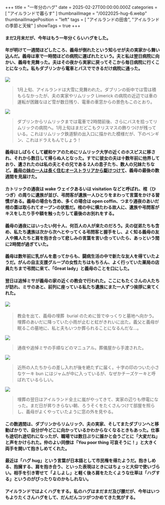 +++
title = "一年分のハグ"
date = 2025-02-27T00:00:00.000Z
categories = [ "アイルランドで暮らす" ]
thumbnailImage = "/0022025-hug-6.webp"
thumbnailImagePosition = "left"
tags = [ "アイルランドの田舎", "アイルランドの季節と天候" ]
showTags = true
+++

#### まだ2月末だが、今年はもう一年分くらいハグをした。

<!--more-->

#### 年が明けて一週間ほどしたころ、義母が倒れたという知らせが夫の実家から舞い込んだ。義母は車で一時間ほどの病院に運ばれたという。夫と私は翌日病院に向かい、義母を見舞った。夫はその夜から実家に戻ってそこから毎日病院に行くことになった。私もダブリンから電車とバスでできるだけ病院に通った。

![](/0022025-hug-5.webp)

> 1月上旬、アイルランドは大雪に見舞われた。ダブリンの街中では雪は積もらなかったが、夫の実家やリムリック Limerick の病院の近辺では車の運転が困難なほど雪が数日残り、電車の車窓からの景色もこのとおり。

![](/0022025-hug-4.webp)

> ダブリンからリムリックまでは電車で2時間前後、さらにバスを拾ってリムリックの病院へ。1月上旬はまだどこもクリスマスの飾りつけが残っている。これはリムリック鉄道駅の出入口に描かれた模様だが、下のペンギン、これはドラえもんでしょう！

#### 義母はしばらくして緩和ケアのためにリムリック大学の近くのホスピスに移され、それから数日して帰らぬ人となった。すでに彼女の夫は十数年前に他界しており、遺されたのは私の夫とその兄である 2人の息子たち、数人の兄妹たちなど。[義母の妹の一人は長く住むオーストラリアから駆けつけて](https://www.riastra.com/2023/11/full-circle-40%E5%B9%B4%E3%81%B6%E3%82%8A%E3%81%AB%E6%95%85%E9%83%B7%E3%81%AB%E5%B8%B0%E3%81%A3%E3%81%A6%E3%81%8D%E3%81%9F%E5%8F%94%E6%AF%8D/)、義母の最後の数週間を見届けた。

#### カトリックの通夜は wake ウェイクあるいは visitation などと呼ばれ、棺（ひつぎ）の周りに遺族が並び、弔問客が遺族一人ひとりをまわって言葉をかける習慣がある。義母の場合も含め、多くの場合は open coffin、つまり通夜のあいだ棺の蓋は取られてオープンの状態だ。棺の中に横たわる故人に、遺族や弔問客がキスをしたり手や額を触ったりして最後のお別れをする。

#### 義母の通夜にはいったい何十人、何百人の人が来たのだろう。夫の従弟たちも含め、私たち遺族は次から次へとやってくる弔問客と握手をし、よく知る義母の友人や隣人たちと肩を抱き合って悲しみの言葉を言い合っていたら、あっという間に2時間が過ぎていた。

#### 義母は数年前に乳がんを患ってからも、闘病生活の中で新たな友人を得ていたようだ。がんの自主支援グループの女性たちはもちろん、よく行っていた薬局の店員たちまで弔問に来て、「Great lady」と義母のことを口にした。

#### 翌日は追悼ミサが義母の家の近くの教会で行われた。ここにもたくさんの人たちが訪れ、ミサのあと、前列に座っている私たち遺族にまた一人ずつ挨拶に来てくれた。

#### ![](/0022025-hug-6.webp)

> 教会を出て、義母の埋葬  burial のために皆でゆっくりと墓地へ向かう。埋葬のあいだに降っていた小雨が止むと虹がきれいに出た。義父と義母が眠るこの墓地に、私と夫もいつか葬られることになるんだな...。

![](/0022025-hug-3.webp)

> 通夜や追悼ミサの手順などのマニュアル。葬儀屋から手渡された。

![](/0022025-hug-2.webp)

> 近所の人たちからの差し入れが後を絶たずに届く。十字の印のついた小さなケーキ bun にはジャムが中に入っているが、なぜかチーズケーキと呼ばれているらしい。

![](/0022025-hug-1.webp)

> 埋葬の翌日はアイルランド全土に嵐がやってきて、実家の辺りも停電になった。まだ日が昇りきらない朝、ろうそくをたくさんつけて部屋を照らし、義母がよくやっていたように窓の外を見やる。

#### この数週間は、ダブリンからリムリック、夫の実家、そしてまたダブリンへと移動ばかりで、自分が今どこに向かっているかわからなくなるときもあった。仕事も途切れ途切れになったが、職場では数日ぶりに誰かと会うごとに「大変だね」と声をかけられた。仲のよい同僚は「You poor thing 可哀そうに！」と大きく両手を開いて抱きしめてくれた。

#### 最近は「ハグ hug」という言葉が日本語として市民権を得たようだ。抱きしめる、抱擁する、肩を抱き合う、といった表現はときにはちょっと大仰で使いづらい。相手を引き寄せて「よしよし」と軽く後ろ肩をたたくような仕草は「ハグする」というのがぴったりなのかもしれない。

#### アイルランドではよくハグをする。私のハグはまだまだ及び腰だが、今年はいつもよりたくさんハグをして、だんだんコツがつかめてきた気がする。
